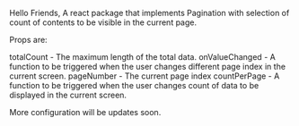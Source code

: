 Hello Friends,
A react package that implements Pagination with selection of count of contents to be visible in the current page. 

Props are:

totalCount - The maximum length of the total data.
onValueChanged - A function to be triggered when the user changes different page index in the current screen.
pageNumber - The current page index
countPerPage - A function to be triggered when the user changes count of data to be displayed in the current screen.

<Pagination
totalCount={this.state.totalCount}
onValueChanged={this.onPageChanged}
pageNumber={this.state.pageNumber}
countPerPage={this.state.countPerPage}
 />

More configuration will be updates soon.
